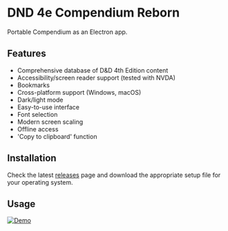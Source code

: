 # DND 4e Compendium Reborn

Portable Compendium as an Electron app.

## Features

- Comprehensive database of D&D 4th Edition content
- Accessibility/screen reader support (tested with NVDA)
- Bookmarks
- Cross-platform support (Windows, macOS)
- Dark/light mode
- Easy-to-use interface
- Font selection
- Modern screen scaling
- Offline access
- 'Copy to clipboard' function

## Installation

Check the latest [releases](https://github.com/DrewciferB/dnd4e-compendium-reborn-releases/releases/tag/current) page and download the appropriate setup file for your operating system.

## Usage

[![Demo](https://github.com/user-attachments/assets/0e714462-e39c-4945-b9b0-53f811bd2d2f)](https://github.com/user-attachments/assets/0e714462-e39c-4945-b9b0-53f811bd2d2f)
